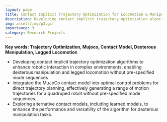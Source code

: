 ```yaml
---
layout: page
title: Contact Implicit Trajectory Optimization for Locomotion & Manipulation
description: Developing contact implicit trajectory optimization algorithms to enhance robotic interaction in complex environments, enabling dexterous manipulation and legged locomotion without pre-specified mode sequences
img: assets/img/p3.gif
importance: 3
category: Research Projects
---
```


**Key words: Trajectory Optimization, Mujoco, Contact Model, Dexterous Manipulation, Legged Locomotion**



- Developing contact implicit trajectory optimization algorithms to enhance robotic interaction in complex environments, enabling dexterous manipulation and legged locomotion without pre-specified mode sequences
- Integrated the MuJoCo contact model into optimal control problems for direct trajectory planning, effectively generating a range of motion trajectories for a quadruped robot without pre-specified mode sequences.
- Exploring alternative contact models, including learned models, to enhance the performance and versatility of the algorithm for dexterous manipulation tasks.

